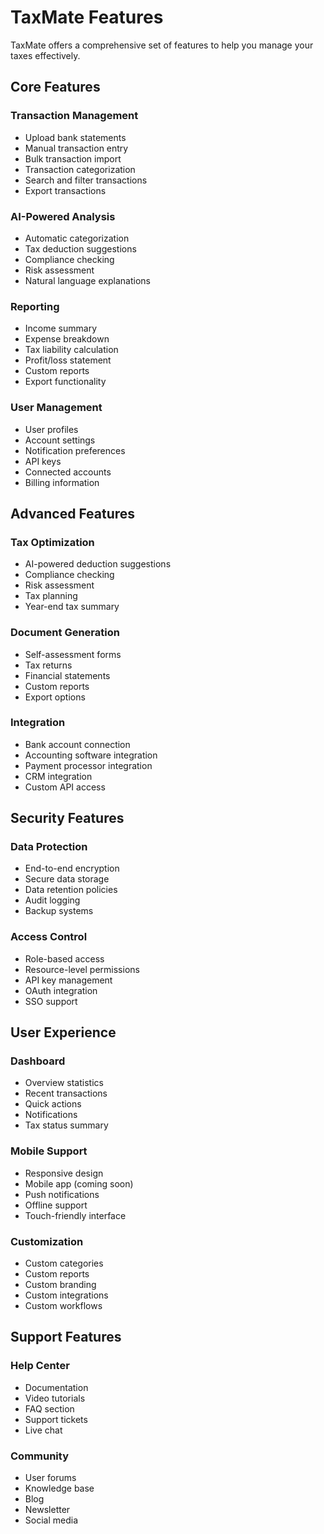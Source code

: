 # TaxMate Features

TaxMate offers a comprehensive set of features to help you manage your taxes effectively.

## Core Features

### Transaction Management
- Upload bank statements
- Manual transaction entry
- Bulk transaction import
- Transaction categorization
- Search and filter transactions
- Export transactions

### AI-Powered Analysis
- Automatic categorization
- Tax deduction suggestions
- Compliance checking
- Risk assessment
- Natural language explanations

### Reporting
- Income summary
- Expense breakdown
- Tax liability calculation
- Profit/loss statement
- Custom reports
- Export functionality

### User Management
- User profiles
- Account settings
- Notification preferences
- API keys
- Connected accounts
- Billing information

## Advanced Features

### Tax Optimization
- AI-powered deduction suggestions
- Compliance checking
- Risk assessment
- Tax planning
- Year-end tax summary

### Document Generation
- Self-assessment forms
- Tax returns
- Financial statements
- Custom reports
- Export options

### Integration
- Bank account connection
- Accounting software integration
- Payment processor integration
- CRM integration
- Custom API access

## Security Features

### Data Protection
- End-to-end encryption
- Secure data storage
- Data retention policies
- Audit logging
- Backup systems

### Access Control
- Role-based access
- Resource-level permissions
- API key management
- OAuth integration
- SSO support

## User Experience

### Dashboard
- Overview statistics
- Recent transactions
- Quick actions
- Notifications
- Tax status summary

### Mobile Support
- Responsive design
- Mobile app (coming soon)
- Push notifications
- Offline support
- Touch-friendly interface

### Customization
- Custom categories
- Custom reports
- Custom branding
- Custom integrations
- Custom workflows

## Support Features

### Help Center
- Documentation
- Video tutorials
- FAQ section
- Support tickets
- Live chat

### Community
- User forums
- Knowledge base
- Blog
- Newsletter
- Social media 